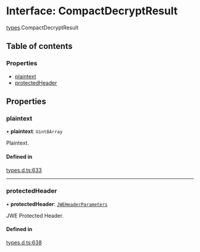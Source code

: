 # Interface: CompactDecryptResult

[types](../modules/types.md).CompactDecryptResult

## Table of contents

### Properties

- [plaintext](types.CompactDecryptResult.md#plaintext)
- [protectedHeader](types.CompactDecryptResult.md#protectedheader)

## Properties

### plaintext

• **plaintext**: `Uint8Array`

Plaintext.

#### Defined in

[types.d.ts:633](https://github.com/panva/jose/blob/v3.15.0/src/types.d.ts#L633)

___

### protectedHeader

• **protectedHeader**: [`JWEHeaderParameters`](types.JWEHeaderParameters.md)

JWE Protected Header.

#### Defined in

[types.d.ts:638](https://github.com/panva/jose/blob/v3.15.0/src/types.d.ts#L638)
